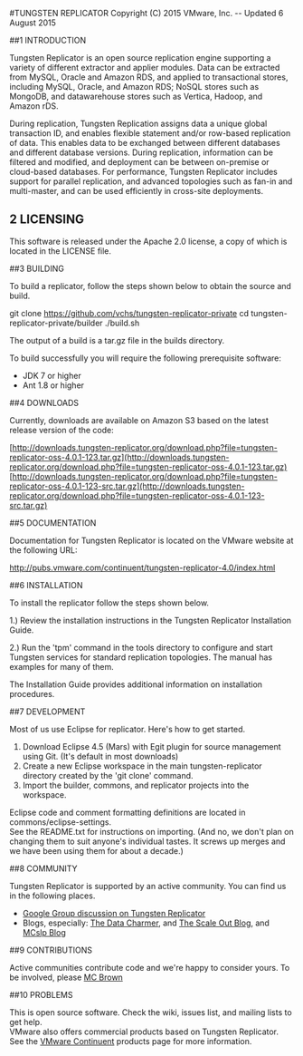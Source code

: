 #TUNGSTEN REPLICATOR
Copyright (C) 2015 VMware, Inc. -- Updated 6 August 2015

##1 INTRODUCTION

Tungsten Replicator is an open source replication engine supporting a variety of different extractor and applier modules. 
Data can be extracted from MySQL, Oracle and Amazon RDS, and applied to transactional stores, including MySQL, Oracle, and 
Amazon RDS; NoSQL stores such as MongoDB, and datawarehouse stores such as Vertica, Hadoop, and Amazon rDS.  

During replication, Tungsten Replication assigns data a unique global transaction ID, and enables flexible statement 
and/or row-based replication of data. This enables data to be exchanged between different databases and different database 
versions. During replication, information can be filtered and modified, and deployment can be between on-premise or 
cloud-based databases. For performance, Tungsten Replicator includes support for parallel replication, and advanced 
topologies such as fan-in and multi-master, and can be used efficiently in cross-site deployments.

## 2 LICENSING

This software is released under the Apache 2.0 license, a copy of which is located in the LICENSE file.  

##3 BUILDING

To build a replicator, follow the steps shown below to obtain the source and build. 

  git clone https://github.com/vchs/tungsten-replicator-private
  cd tungsten-replicator-private/builder
  ./build.sh

The output of a build is a tar.gz file in the builds directory. 

To build successfully you will require the following prerequisite software: 

* JDK 7 or higher
* Ant 1.8 or higher

##4 DOWNLOADS

Currently, downloads are available on Amazon S3 based on the latest release version of the code: 

  [http://downloads.tungsten-replicator.org/download.php?file=tungsten-replicator-oss-4.0.1-123.tar.gz](http://downloads.tungsten-replicator.org/download.php?file=tungsten-replicator-oss-4.0.1-123.tar.gz)
  [http://downloads.tungsten-replicator.org/download.php?file=tungsten-replicator-oss-4.0.1-123-src.tar.gz](http://downloads.tungsten-replicator.org/download.php?file=tungsten-replicator-oss-4.0.1-123-src.tar.gz)

##5 DOCUMENTATION

Documentation for Tungsten Replicator is located on the VMware website 
at the following URL: 

  http://pubs.vmware.com/continuent/tungsten-replicator-4.0/index.html

##6 INSTALLATION

To install the replicator follow the steps shown below. 

  1.) Review the installation instructions in the Tungsten 
  Replicator Installation Guide.  

  2.) Run the 'tpm' command in the tools directory
  to configure and start Tungsten services for standard replication
  topologies. The manual has examples for many of them.

The Installation Guide provides additional information on installation
procedures. 

##7 DEVELOPMENT

Most of us use Eclipse for replicator.  Here's how to get started. 

1. Download Eclipse 4.5 (Mars) with Egit plugin for source management using Git. (It's default in most downloads)
2. Create a new Eclipse workspace in the main tungsten-replicator directory created by the 'git clone' command. 
3. Import the builder, commons, and replicator projects into the workspace. 

Eclipse code and comment formatting definitions are located in commons/eclipse-settings.  
See the README.txt for instructions on importing.  (And no, we don't plan on changing them to suit anyone's individual 
tastes.  It screws up merges and we have been using them for about a decade.)

##8 COMMUNITY

Tungsten Replicator is supported by an active community.  You can find us in the following places. 

* [Google Group discussion on Tungsten Replicator](http://groups.google.com/group/tungsten-replicator-discuss)
* Blogs, especially: [The Data Charmer](http://datacharmer.blogspot.com/), 
  and [The Scale Out Blog](http://scale-out-blog.blogspot.com/), and [MCslp Blog](http://mcslp.com)

##9 CONTRIBUTIONS

Active communities contribute code and we're happy to consider yours. To be involved, please [MC Brown](mailto:mcb@vmware.com)

##10 PROBLEMS

This is open source software. Check the wiki, issues list, and mailing lists to get help.  
VMware also offers commercial products based on Tungsten Replicator.  See the 
[VMware Continuent](http://www.vmware.com/products/continuent) 
products page for more information. 
